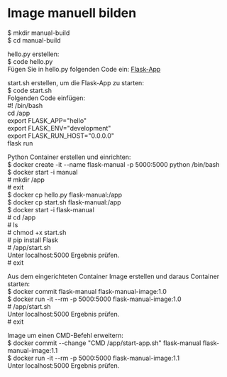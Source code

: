 # Image manuell bilden

$ mkdir manual-build\
$ cd manual-build

hello.py erstellen:\
$ code hello.py\
Fügen Sie in hello.py folgenden Code ein: [Flask-App](https://palletsprojects.com/p/flask/)

start.sh erstellen, um die Flask-App zu starten:\
$ code start.sh\
Folgenden Code einfügen:\
\#! /bin/bash\
cd /app\
export FLASK_APP="hello"\
export FLASK_ENV="development"\
export FLASK_RUN_HOST="0.0.0.0"\
flask run

Python Container erstellen und einrichten:\
$ docker create -it --name flask-manual -p 5000:5000 python /bin/bash\
$ docker start -i manual\
\# mkdir /app\
\# exit\
$ docker cp hello.py flask-manual:/app\
$ docker cp start.sh flask-manual:/app\
$ docker start -i flask-manual\
\# cd /app\
\# ls\
\# chmod +x start.sh\
\# pip install Flask\
\# /app/start.sh\
Unter localhost:5000 Ergebnis prüfen.\
\# exit

Aus dem eingerichteten Container Image erstellen und daraus Container starten:\
$ docker commit flask-manual flask-manual-image:1.0\
$ docker run -it --rm -p 5000:5000 flask-manual-image:1.0\
\# /app/start.sh\
Unter localhost:5000 Ergebnis prüfen.\
\# exit

Image um einen CMD-Befehl erweitern:\
$ docker commit --change "CMD /app/start-app.sh" flask-manual flask-manual-image:1.1\
$ docker run -it --rm -p 5000:5000 flask-manual-image:1.1\
Unter localhost:5000 Ergebnis prüfen.
